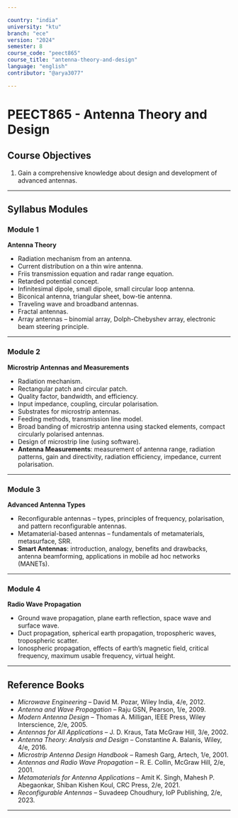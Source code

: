 ```yaml
---

country: "india"
university: "ktu"
branch: "ece"
version: "2024"
semester: 8
course_code: "peect865"
course_title: "antenna-theory-and-design"
language: "english"
contributor: "@arya3077"

---
```


# PEECT865 - Antenna Theory and Design

## Course Objectives

1. Gain a comprehensive knowledge about design and development of advanced antennas.  

---

## Syllabus Modules

### Module 1
**Antenna Theory**  
- Radiation mechanism from an antenna.  
- Current distribution on a thin wire antenna.  
- Friis transmission equation and radar range equation.  
- Retarded potential concept.  
- Infinitesimal dipole, small dipole, small circular loop antenna.  
- Biconical antenna, triangular sheet, bow-tie antenna.  
- Traveling wave and broadband antennas.  
- Fractal antennas.  
- Array antennas – binomial array, Dolph-Chebyshev array, electronic beam steering principle.  

---

### Module 2
**Microstrip Antennas and Measurements**  
- Radiation mechanism.  
- Rectangular patch and circular patch.  
- Quality factor, bandwidth, and efficiency.  
- Input impedance, coupling, circular polarisation.  
- Substrates for microstrip antennas.  
- Feeding methods, transmission line model.  
- Broad banding of microstrip antenna using stacked elements, compact circularly polarised antennas.  
- Design of microstrip line (using software).  
- **Antenna Measurements**: measurement of antenna range, radiation patterns, gain and directivity, radiation efficiency, impedance, current polarisation.  

---

### Module 3
**Advanced Antenna Types**  
- Reconfigurable antennas – types, principles of frequency, polarisation, and pattern reconfigurable antennas.  
- Metamaterial-based antennas – fundamentals of metamaterials, metasurface, SRR.  
- **Smart Antennas**: introduction, analogy, benefits and drawbacks, antenna beamforming, applications in mobile ad hoc networks (MANETs).  

---

### Module 4
**Radio Wave Propagation**  
- Ground wave propagation, plane earth reflection, space wave and surface wave.  
- Duct propagation, spherical earth propagation, tropospheric waves, tropospheric scatter.  
- Ionospheric propagation, effects of earth’s magnetic field, critical frequency, maximum usable frequency, virtual height.  

---

## Reference Books

- *Microwave Engineering* – David M. Pozar, Wiley India, 4/e, 2012.  
- *Antenna and Wave Propagation* – Raju GSN, Pearson, 1/e, 2009.  
- *Modern Antenna Design* – Thomas A. Milligan, IEEE Press, Wiley Interscience, 2/e, 2005.  
- *Antennas for All Applications* – J. D. Kraus, Tata McGraw Hill, 3/e, 2002.  
- *Antenna Theory: Analysis and Design* – Constantine A. Balanis, Wiley, 4/e, 2016.  
- *Microstrip Antenna Design Handbook* – Ramesh Garg, Artech, 1/e, 2001.  
- *Antennas and Radio Wave Propagation* – R. E. Collin, McGraw Hill, 2/e, 2001.  
- *Metamaterials for Antenna Applications* – Amit K. Singh, Mahesh P. Abegaonkar, Shiban Kishen Koul, CRC Press, 2/e, 2021.  
- *Reconfigurable Antennas* – Suvadeep Choudhury, IoP Publishing, 2/e, 2023.  

---
